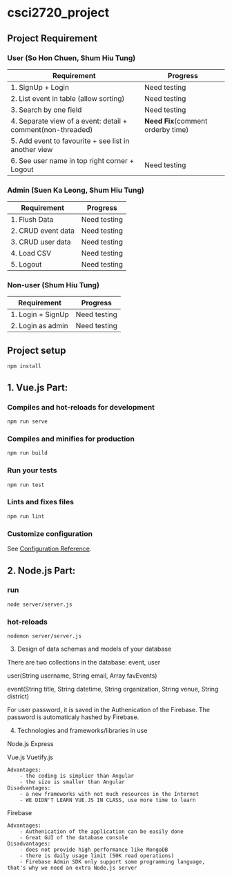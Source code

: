 
# csci2720_project

  
## Project Requirement

### User (So Hon Chuen, Shum Hiu Tung)
| Requirement | Progress |
|--|--|
| 1. SignUp + Login | Need testing |
| 2. List event in table (allow sorting) | Need testing |
| 3. Search by one field | Need testing |
| 4. Separate view of a event: detail + comment(non-threaded) | **Need Fix**(comment orderby time) |
| 5. Add event to favourite + see list in another view |  |
| 6. See user name in top right corner + Logout | Need testing |

### Admin (Suen Ka Leong, Shum Hiu Tung)
| Requirement | Progress |
|--|--|
| 1. Flush Data | Need testing |
| 2. CRUD event data | Need testing |
| 3. CRUD user data | Need testing |
| 4. Load CSV | Need testing |
| 5. Logout | Need testing |

### Non-user (Shum Hiu Tung)
| Requirement | Progress |
|--|--|
| 1. Login + SignUp | Need testing |
| 2. Login as admin | Need testing |


## Project setup
```
npm install
```

## 1. Vue.js Part:

### Compiles and hot-reloads for development
```
npm run serve
```
### Compiles and minifies for production
```
npm run build
```

### Run your tests
```
npm run test
```
### Lints and fixes files
```
npm run lint
```

### Customize configuration
See [Configuration Reference](https://cli.vuejs.org/config/).

## 2. Node.js Part:
### run
```
node server/server.js
```
### hot-reloads
```
nodemon server/server.js
```


3. Design of data schemas and models of your database

There are two collections in the database: event, user

user(String username, String email, Array favEvents)

event(String title, String datetime, String organization, String venue, String district)

For user password, it is saved in the Authenication of the Firebase. The password is automaticaly hashed by Firebase.

4. Technologies and frameworks/libraries in use

Node.js Express

Vue.js Vuetify.js

	Advantages: 
		- the coding is simplier than Angular
		- the size is smaller than Angular
	Disadvantages: 
		- a new frameworks with not much resources in the Internet
		- WE DIDN'T LEARN VUE.JS IN CLASS, use more time to learn

Firebase

	Advantages: 
		- Authenication of the application can be easily done
		- Great GUI of the database console
	Disadvantages: 
		- does not provide high performance like MongoDB
		- there is daily usage limit (50K read operations)
		- Firebase Admin SDK only support some programming language, that's why we need an extra Node.js server
